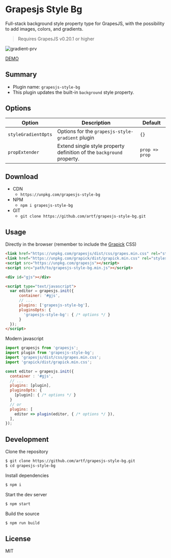 # Grapesjs Style Bg

Full-stack background style property type for GrapesJS, with the possibility to add images, colors, and gradients.

> Requires GrapesJS v0.20.1 or higher

![gradient-prv](https://user-images.githubusercontent.com/11614725/77124488-461ed400-6a43-11ea-9cc5-f80bd3729ef3.jpg)

[DEMO](https://codepen.io/artf/pen/GRGXdYe)

## Summary

* Plugin name: `grapesjs-style-bg`
* This plugin updates the built-in `background` style property.



## Options

| Option | Description | Default |
|-|-|-
| `styleGradientOpts` | Options for the `grapesjs-style-gradient` plugin  | `{}` |
| `propExtender` | Extend single style property definition of the `background` property. | `prop => prop` |



## Download

* CDN
  * `https://unpkg.com/grapesjs-style-bg`
* NPM
  * `npm i grapesjs-style-bg`
* GIT
  * `git clone https://github.com/artf/grapesjs-style-bg.git`



## Usage

Directly in the browser (remember to include the [Grapick](https://github.com/artf/grapick) CSS)
```html
<link href="https://unpkg.com/grapesjs/dist/css/grapes.min.css" rel="stylesheet"/>
<link href="https://unpkg.com/grapick/dist/grapick.min.css" rel="stylesheet">
<script src="https://unpkg.com/grapesjs"></script>
<script src="path/to/grapesjs-style-bg.min.js"></script>

<div id="gjs"></div>

<script type="text/javascript">
  var editor = grapesjs.init({
      container: '#gjs',
      // ...
      plugins: ['grapesjs-style-bg'],
      pluginsOpts: {
        'grapesjs-style-bg': { /* options */ }
      }
  });
</script>
```

Modern javascript
```js
import grapesjs from 'grapesjs';
import plugin from 'grapesjs-style-bg';
import 'grapesjs/dist/css/grapes.min.css';
import 'grapick/dist/grapick.min.css';

const editor = grapesjs.init({
  container : '#gjs',
  // ...
  plugins: [plugin],
  pluginsOpts: {
    [plugin]: { /* options */ }
  }
  // or
  plugins: [
    editor => plugin(editor, { /* options */ }),
  ],
});
```



## Development

Clone the repository

```sh
$ git clone https://github.com/artf/grapesjs-style-bg.git
$ cd grapesjs-style-bg
```

Install dependencies

```sh
$ npm i
```

Start the dev server

```sh
$ npm start
```

Build the source

```sh
$ npm run build
```



## License

MIT
